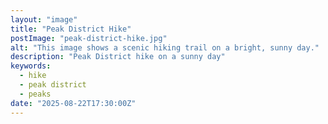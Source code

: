 ```yaml
---
layout: "image"
title: "Peak District Hike"
postImage: "peak-district-hike.jpg"
alt: "This image shows a scenic hiking trail on a bright, sunny day."
description: "Peak District hike on a sunny day"
keywords:
  - hike
  - peak district
  - peaks
date: "2025-08-22T17:30:00Z"
---
```

